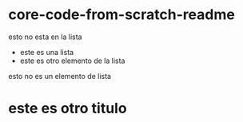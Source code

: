 # core-code-from-scratch-readme
esto no esta en la lista
- este es una lista
- este es otro elemento de la lista

esto no es un elemento de lista



# este es otro titulo


